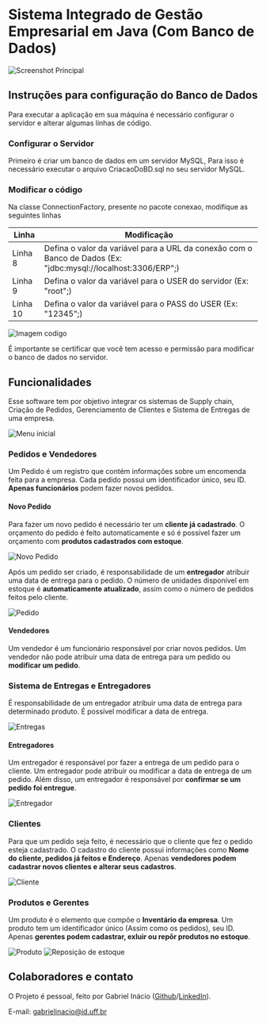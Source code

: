 # Sistema Integrado de Gestão Empresarial em Java (Com Banco de Dados)

![Screenshot Principal](https://github.com/GabrielIDSM/ERP/blob/master/Imagens/ScreenshotPrincipal.png)

## Instruções para configuração do Banco de Dados

Para executar a aplicação em sua máquina é necessário configurar o servidor e alterar algumas linhas de código.

### Configurar o Servidor
Primeiro é criar um banco de dados em um servidor MySQL, Para isso é necessário executar o arquivo CriacaoDoBD.sql no seu servidor MySQL.

### Modificar o código
Na classe ConnectionFactory, presente no pacote conexao, modifique as seguintes linhas

Linha    | Modificação
---------|------------
Linha 8  | Defina o valor da variável para a URL da conexâo com o Banco de Dados (Ex: "jdbc:mysql://localhost:3306/ERP";)
Linha 9  | Defina o valor da variável para o USER do servidor (Ex: "root";)
Linha 10 | Defina o valor da variável para o PASS do USER (Ex: "12345";)

![Imagem codigo](https://github.com/GabrielIDSM/ERP/blob/master/Imagens/LinhasConnectionFactory.png)

É importante se certificar que você tem acesso e permissão para modificar o banco de dados no servidor.

## Funcionalidades
Esse software tem por objetivo integrar os sistemas de Supply chain, Criação de Pedidos, Gerenciamento de Clientes e Sistema de Entregas de uma empresa. 

![Menu inicial](https://github.com/GabrielIDSM/ERP/blob/master/Imagens/SSMenu.png)

### Pedidos e Vendedores
Um Pedido é um registro que contém informações sobre um encomenda feita para a empresa. Cada pedido possui um identificador único, seu ID. **Apenas funcionários** podem fazer novos pedidos.

#### Novo Pedido
Para fazer um novo pedido é necessário ter um **cliente já cadastrado**. O orçamento do pedido é feito automaticamente e só é possível fazer um orçamento com **produtos cadastrados com estoque**. 

![Novo Pedido](https://github.com/GabrielIDSM/ERP/blob/master/Imagens/SSNovoPedido.png)

Após um pedido ser criado, é responsabilidade de um **entregador** atribuir uma data de entrega para o pedido. O número de unidades disponível em estoque é **automaticamente atualizado**, assim como o número de pedidos feitos pelo cliente.

![Pedido](https://github.com/GabrielIDSM/ERP/blob/master/Imagens/SSPedidos.png)

#### Vendedores
Um vendedor é um funcionário responsável por criar novos pedidos. Um vendedor nâo pode atribuir uma data de entrega para um pedido ou **modificar um pedido**.

### Sistema de Entregas e Entregadores
É responsabilidade de um entregador atribuir uma data de entrega para determinado produto. É possível modificar a data de entrega.

![Entregas](https://github.com/GabrielIDSM/ERP/blob/master/Imagens/SSEntrega.png)

#### Entregadores
Um entregador é responsável por fazer a entrega de um pedido para o cliente. Um entregador pode atribuir ou modificar a data de entrega de um pedido. Além disso, um entregador é responsável por **confirmar se um pedido foi entregue**.

![Entregador](https://github.com/GabrielIDSM/ERP/blob/master/Imagens/SSEntregador.png)

### Clientes
Para que um pedido seja feito, é necessário que o cliente que fez o pedido esteja cadastrado. O cadastro do cliente possui informações como **Nome do cliente, pedidos já feitos e Endereço**. Apenas **vendedores podem cadastrar novos clientes e alterar seus cadastros**.

![Cliente](https://github.com/GabrielIDSM/ERP/blob/master/Imagens/SSNovoCliente.png)

### Produtos e Gerentes
Um produto é o elemento que compõe o **Inventário da empresa**. Um produto tem um identificador único (Assim como os pedidos), seu ID. Apenas **gerentes podem cadastrar, exluir ou repôr produtos no estoque**.

![Produto](https://github.com/GabrielIDSM/ERP/blob/master/Imagens/SSProduto.png)
![Reposição de estoque](https://github.com/GabrielIDSM/ERP/blob/master/Imagens/SSRepEstoque.png)

## Colaboradores e contato
O Projeto é pessoal, feito por Gabriel Inácio ([Github](https://github.com/GabrielIDSM)/[LinkedIn](https://www.linkedin.com/in/gabriel-inacio-uff/)).

E-mail: gabrielinacio@id.uff.br




